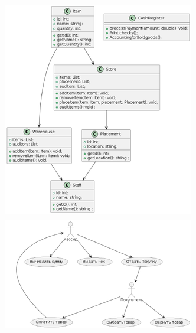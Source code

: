![class](https://github.com/dmtmlv/-11-1/blob/main/UML/screen/test_class.png)


![use_case](https://github.com/dmtmlv/-11-1/blob/main/UML/screen/test_use_case.png)
